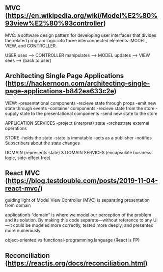 ## MVC (https://en.wikipedia.org/wiki/Model%E2%80%93view%E2%80%93controller)

MVC: a software design pattern for developing user interfaces that divides the related program logic into three interconnected elements: MODEL, VIEW, and CONTROLLER. 

USER uses --> CONTROLLER manipulates --> MODEL updates --> VIEW sees --> (back to user)

## Architecting Single Page Applications (https://hackernoon.com/architecting-single-page-applications-b842ea633c2e)

VIEW:
-presentational components
  -recieve state through props
  -emit new state through events
-container components
  -recieve state from the store
  -supply state to the presentational components
  -send new state to the store

APPLICATION SERVICES
-project (interpret) state
-orchestrate external operations

STORE
-holds the state
-state is immutable
-acts as a publisher
-notifies Subscribers about the state changes

DOMAIN (represents state) & DOMAIN SERVICES (encapsulate business logic, side-effect free)

## React MVC (https://blog.testdouble.com/posts/2019-11-04-react-mvc/)

guiding light of Model View Controller (MVC) is separating presentation from domain

application’s “domain” is where we model our perception of the problem and its solution. By making this code separate—without reference to any UI—it could be modeled more correctly, tested more deeply, and presented more numerously.

object-oriented vs functional-programming language (React is FP)





## Reconciliation (https://reactjs.org/docs/reconciliation.html)